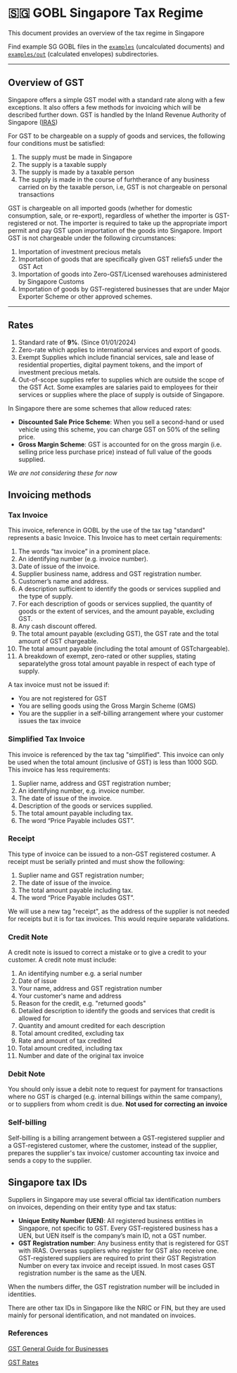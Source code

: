 # 🇸🇬 GOBL Singapore Tax Regime

This document provides an overview of the tax regime in Singapore

Find example SG GOBL files in the [`examples`](../../examples/sg) (uncalculated documents) and [`examples/out`](../../examples/sg/out) (calculated envelopes) subdirectories.

---

## Overview of GST

Singapore offers a simple GST model with a standard rate along with a few exceptions. It also offers a few methods for invoicing which will be described further down. GST is handled by the Inland Revenue Authority of Singapore ([IRAS](https://www.iras.gov.sg/taxes/goods-services-tax-(gst)))

For GST to be chargeable on a supply of goods and services, the following four conditions must be satisfied:

1. The supply must be made in Singapore
2. The supply is a taxable supply
3. The supply is made by a taxable person
4. The supply is made in the course of furhtherance of any business carried on by the taxable person, i.e, GST is not chargeable on personal transactions

GST is chargeable on all imported goods (whether for domestic consumption, sale, or re-export), regardless of whether the importer is GST-registered or not. The importer is required to take up the appropriate import permit and pay GST upon importation of the goods into Singapore. Import GST is not chargeable under the following circumstances:

1. Importation of investment precious metals
2. Importation of goods that are specifically given GST reliefs5 under the GST
Act
3. Importation of goods into Zero-GST/Licensed warehouses administered by
Singapore Customs 
4. Importation of goods by GST-registered businesses that are under Major
Exporter Scheme or other approved schemes.

---

## Rates

1. Standard rate of **9%**. (Since 01/01/2024)
2. Zero-rate which applies to international services and export of goods.
3. Exempt Supplies which include financial services, sale and lease of residential properties, digital payment tokens, and the import of investment precious metals.
4. Out-of-scope supplies refer to supplies which are outside the scope of the GST Act. Some examples are salaries paid to employees for their services or supplies where the place of supply is outside of Singapore.

In Singapore there are some schemes that allow reduced rates:

- **Discounted Sale Price Scheme**: When you sell a second-hand or used vehicle using this scheme, you can charge GST on 50% of the selling price.
- **Gross Margin Scheme**: GST is accounted for on the gross margin (i.e. selling price less purchase price) instead of full value of the goods supplied.

*We are not considering these for now*

## Invoicing methods

### Tax Invoice
This invoice, reference in GOBL by the use of the tax tag "standard" represents a basic Invoice. This Invoice has to meet certain requirements:

1. The words “tax invoice” in a prominent place.
2. An identifying number (e.g. invoice number).
3. Date of issue of the invoice.
4. Supplier business name, address and GST registration number.
5. Customer’s name and address.
6. A description sufficient to identify the goods or services supplied and the type of supply.
7. For each description of goods or services supplied, the quantity of goods or the extent of services, and the amount payable, excluding GST.
8. Any cash discount offered.
9. The total amount payable (excluding GST), the GST rate and the total amount of GST chargeable.
10. The total amount payable (including the total amount of GSTchargeable).
11. A breakdown of exempt, zero-rated or other supplies, stating separatelythe gross total amount payable in respect of each type of supply.

A tax invoice must not be issued if:
- You are not registered for GST
- You are selling goods using the Gross Margin Scheme (GMS)
- You are the supplier in a self-billing arrangement where your customer
issues the tax invoice

### Simplified Tax Invoice

This invoice is referenced by the tax tag "simplified". This invoice can only be used when the total amount (inclusive of GST) is less than 1000 SGD. This invoice has less requirements:

1. Suplier name, address and GST registration number;
2. An identifying number, e.g. invoice number.
3. The date of issue of the invoice.
4. Description of the goods or services supplied.
5. The total amount payable including tax.
6. The word “Price Payable includes GST”.

### Receipt

This type of invoice can be issued to a non-GST registered costumer. A receipt must be serially printed and must show the following:

1. Suplier name and GST registration number;
2. The date of issue of the invoice.
3. The total amount payable including tax.
4. The word “Price Payable includes GST”.

We will use a new tag "receipt", as the address of the supplier is not needed for receipts but it is for tax invoices. This would require separate validations.

### Credit Note
A credit note is issued to correct a mistake or to give a credit to your customer. A credit note must include:

1. An identifying number e.g. a serial number
2. Date of issue
3. Your name, address and GST registration number
4. Your customer's name and address
5. Reason for the credit, e.g. "returned goods"
6. Detailed description to identify the goods and services that credit is allowed for
7. Quantity and amount credited for each description
8. Total amount credited, excluding tax
9. Rate and amount of tax credited
10. Total amount credited, including tax
11. Number and date of the original tax invoice

### Debit Note
You should only issue a debit note to request for payment for transactions where no GST is charged (e.g. internal billings within the same company), or to suppliers from whom credit is due. **Not used for correcting an invoice**

### Self-billing
Self-billing is a billing arrangement between a GST-registered supplier and a GST-registered customer, where the customer, instead of the supplier, prepares the supplier's tax invoice/ customer accounting tax invoice and sends a copy to the supplier.

## Singapore tax IDs
Suppliers in Singapore may use several official tax identification numbers on invoices, depending on their entity type and tax status:

- **Unique Entity Number (UEN)**: All registered business entities in Singapore, not specific to GST. Every GST-registered business has a UEN, but UEN itself is the company’s main ID, not a GST number. 
- **GST Registration number**: Any business entity that is registered for GST with IRAS. Overseas suppliers who register for GST also receive one. GST-registered suppliers are required to print their GST Registration Number on every tax invoice and receipt issued. In most cases GST registration number is the same as the UEN.

When the numbers differ, the GST registration number will be included in identities.

There are other tax IDs in Singapore like the NRIC or FIN, but they are used mainly for personal identification, and not mandated on invoices.


### References

[GST General Guide for Businesses](https://www.iras.gov.sg/media/docs/default-source/e-tax/etaxguide_gst_gst-general-guide-for-businesses(1).pdf?sfvrsn=8a66716d_97)

[GST Rates](https://www.iras.gov.sg/taxes/goods-services-tax-(gst)/basics-of-gst/current-gst-rates)




